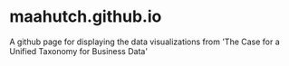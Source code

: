 # maahutch.github.io
A github page for displaying the data visualizations from 'The Case for a Unified Taxonomy for Business Data'
